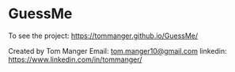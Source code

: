 # GuessMe

To see the project: https://tommanger.github.io/GuessMe/

Created by Tom Manger Email: tom.manger10@gmail.com linkedin: https://www.linkedin.com/in/tommanger/
